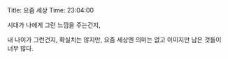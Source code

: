 Title: 요즘 세상
Time: 23:04:00

시대가 나에게 그런 느낌을 주는건지,

내 나이가 그런건지, 확실치는 않지만, 요즘 세상엔 의미는 없고 이미지만 남은 것들이 너무 많다.

